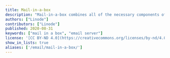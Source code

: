 ```yaml
---
title: Mail-in-a-box
description: "Mail-in-a-box combines all of the necessary components of a mail server into an easy-to-install software package."
authors: ["Linode"]
contributors: ["Linode"]
published: 2020-08-31
keywords: ["mail in a box", "email server"]
license: '[CC BY-ND 4.0](https://creativecommons.org/licenses/by-nd/4.0)'
show_in_lists: true
aliases: ['/email/mail-in-a-box/']
---
```


